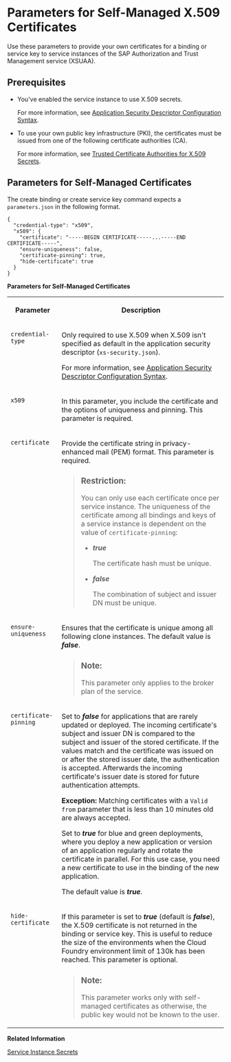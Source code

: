 <!-- loio5168df615064457eafe3e48e10a95665 -->

# Parameters for Self-Managed X.509 Certificates

Use these parameters to provide your own certificates for a binding or service key to service instances of the SAP Authorization and Trust Management service \(XSUAA\).



<a name="loio5168df615064457eafe3e48e10a95665__section_hvc_2ds_crb"/>

## Prerequisites

-   You've enabled the service instance to use X.509 secrets.

    For more information, see [Application Security Descriptor Configuration Syntax](../30-development/application-security-descriptor-configuration-syntax-517895a.md).

-   To use your own public key infrastructure \(PKI\), the certificates must be issued from one of the following certificate authorities \(CA\).

    For more information, see [Trusted Certificate Authorities for X.509 Secrets](trusted-certificate-authorities-for-x-509-secrets-edd5613.md).




<a name="loio5168df615064457eafe3e48e10a95665__section_lyy_fhs_crb"/>

## Parameters for Self-Managed Certificates

The create binding or create service key command expects a `parameters.json` in the following format.

```
{
  "credential-type": "x509",
  "x509": {
    "certificate": "-----BEGIN CERTIFICATE-----...-----END CERTIFICATE-----",
    "ensure-uniqueness": false,
	"certificate-pinning": true,
    "hide-certificate": true
  }
}
```

**Parameters for Self-Managed Certificates**


<table>
<tr>
<th valign="top">

Parameter



</th>
<th valign="top">

Description



</th>
</tr>
<tr>
<td valign="top">

`credential-type` 



</td>
<td valign="top">

Only required to use X.509 when X.509 isn't specified as default in the application security descriptor \(`xs-security.json`\).

For more information, see [Application Security Descriptor Configuration Syntax](../30-development/application-security-descriptor-configuration-syntax-517895a.md).



</td>
</tr>
<tr>
<td valign="top">

`x509` 



</td>
<td valign="top">

In this parameter, you include the certificate and the options of uniqueness and pinning. This parameter is required.



</td>
</tr>
<tr>
<td valign="top">

`certificate` 



</td>
<td valign="top">

Provide the certificate string in privacy-enhanced mail \(PEM\) format. This parameter is required.

> ### Restriction:  
> You can only use each certificate once per service instance. The uniqueness of the certificate among all bindings and keys of a service instance is dependent on the value of `certificate-pinning`:
> 
> -   ***true***
> 
>     The certificate hash must be unique.
> 
> -   ***false***
> 
>     The combination of subject and issuer DN must be unique.



</td>
</tr>
<tr>
<td valign="top">

`ensure-uniqueness` 



</td>
<td valign="top">

Ensures that the certificate is unique among all following clone instances. The default value is ***false***.

> ### Note:  
> This parameter only applies to the broker plan of the service.



</td>
</tr>
<tr>
<td valign="top">

`certificate-pinning` 



</td>
<td valign="top">

Set to ***false*** for applications that are rarely updated or deployed. The incoming certificate's subject and issuer DN is compared to the subject and issuer of the stored certificate. If the values match and the certificate was issued on or after the stored issuer date, the authentication is accepted. Afterwards the incoming certificate's issuer date is stored for future authentication attempts.

**Exception:** Matching certificates with a `Valid from` parameter that is less than 10 minutes old are always accepted.

Set to ***true*** for blue and green deployments, where you deploy a new application or version of an application regularly and rotate the certificate in parallel. For this use case, you need a new certificate to use in the binding of the new application.

The default value is ***true***.



</td>
</tr>
<tr>
<td valign="top">

`hide-certificate` 



</td>
<td valign="top">

If this parameter is set to ***true*** \(default is ***false***\), the X.509 certificate is not returned in the binding or service key. This is useful to reduce the size of the environments when the Cloud Foundry environment limit of 130k has been reached. This parameter is optional.

> ### Note:  
> This parameter works only with self-managed certificates as otherwise, the public key would not be known to the user.



</td>
</tr>
</table>

**Related Information**  


[Service Instance Secrets](service-instance-secrets-5578ec4.md "When an application consumes a service instance of the SAP Authorization and Trust Management service (XSUAA), the application identifies itself to the service instance with a client ID and a secret. The client ID and secret are the credentials with which an application authenticates itself to the service instance.")

